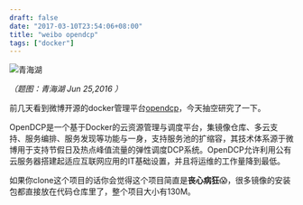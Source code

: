 ```yaml
---
draft: false
date: "2017-03-10T23:54:06+08:00"
title: "weibo opendcp"
tags: ["docker"]
---
```


![青海湖](https://res.cloudinary.com/jimmysong/image/upload/images/2016062561.jpg)

*（题图：青海湖 Jun 25,2016 ）*

前几天看到微博开源的docker管理平台[opendcp](https://github.com/weibocom/opendcp)，今天抽空研究了一下。

OpenDCP是一个基于Docker的云资源管理与调度平台，集镜像仓库、多云支持、服务编排、服务发现等功能与一身，支持服务池的扩缩容，其技术体系源于微博用于支持节假日及热点峰值流量的弹性调度DCP系统。OpenDCP允许利用公有云服务器搭建起适应互联网应用的IT基础设置，并且将运维的工作量降到最低。

如果你clone这个项目的话你会觉得这个项目简直是**丧心病狂**😱，很多镜像的安装包都直接放在代码仓库里了，整个项目大小有130M。
